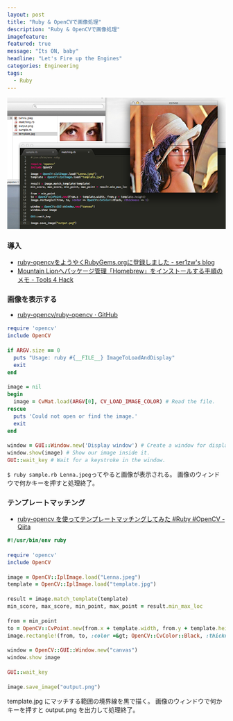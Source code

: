 ```yaml
---
layout: post
title: "Ruby & OpenCVで画像処理"
description: "Ruby & OpenCVで画像処理"
imagefeature:
featured: true
message: "Its ON, baby"
headline: "Let's Fire up the Engines"
categories: Engineering
tags:
  - Ruby
---
```


![Ruby & OpenCV](/postimg/2013/02/cv1.png)

### 導入

- [ruby-opencvをようやくRubyGems.orgに登録しました - ser1zw's blog](http://ser1zw.hatenablog.com/entry/2013/01/29/235320)
- [Mountain Lionへパッケージ管理「Homebrew」をインストールする手順のメモ - Tools 4 Hack](http://tools4hack.santalab.me/howto-mountainlion-install-homebrew.html)


### 画像を表示する

- [ruby-opencv/ruby-opencv · GitHub](https://github.com/ruby-opencv/ruby-opencv)

```ruby
require 'opencv'
include OpenCV

if ARGV.size == 0
  puts "Usage: ruby #{__FILE__} ImageToLoadAndDisplay"
  exit
end

image = nil
begin
  image = CvMat.load(ARGV[0], CV_LOAD_IMAGE_COLOR) # Read the file.
rescue
  puts 'Could not open or find the image.'
  exit
end

window = GUI::Window.new('Display window') # Create a window for display.
window.show(image) # Show our image inside it.
GUI::wait_key # Wait for a keystroke in the window.
```

`$ ruby sample.rb Lenna.jpeg`ってやると画像が表示される。
画像のウィンドウで何かキーを押すと処理終了。

### テンプレートマッチング

- [ruby-opencv を使ってテンプレートマッチングしてみた #Ruby #OpenCV - Qiita](http://qiita.com/items/9f277d7fc0479c9f4ca4)

```ruby
#!/usr/bin/env ruby

require 'opencv'
include OpenCV

image = OpenCV::IplImage.load("Lenna.jpeg")
template = OpenCV::IplImage.load("template.jpg")

result = image.match_template(template)
min_score, max_score, min_point, max_point = result.min_max_loc

from = min_point
to = OpenCV::CvPoint.new(from.x + template.width, from.y + template.height)
image.rectangle!(from, to, :color =&gt; OpenCV::CvColor::Black, :thickness =&gt; 1)

window = OpenCV::GUI::Window.new("canvas")
window.show image

GUI::wait_key

image.save_image("output.png")
```

template.jpg にマッチする範囲の境界線を黒で描く。
画像のウィンドウで何かキーを押すと output.png を出力して処理終了。
